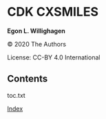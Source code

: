 # CDK CXSMILES

**Egon L. Willighagen**

© 2020 The Authors

License: CC-BY 4.0 International

## Contents

<toc>toc.txt</toc>

[Index](indexList.i.md) <br />
